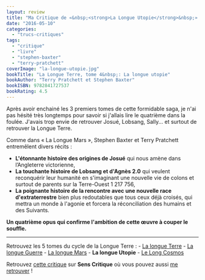 ```yaml
---
layout: review
title: "Ma Critique de «&nbsp;<strong>La Longue Utopie</strong>&nbsp;» de <em>Terry Pratchett</em> et <em>Stephen Baxter</em>"
date: "2016-05-10"
categories: 
  - "trucs-critiques"
tags: 
  - "critique"
  - "livre"
  - "stephen-baxter"
  - "terry-pratchett"
coverImage: "la-longue-utopie.jpg"
bookTitle: "La Longue Terre, tome 4&nbsp;: La longue utopie"
bookAuthor: "Terry Pratchett et Stephen Baxter"
bookISBN: 9782841727537  
bookRating: 4.5
---
```


Après avoir enchainé les 3 premiers tomes de cette formidable saga, je n'ai pas hésité très longtemps pour savoir si j'allais lire le quatrième dans la foulée. J'avais trop envie de retrouver Josué, Lobsang, Sally... et surtout de retrouver la Longue Terre.

Comme dans « La Longue Mars », Stephen Baxter et Terry Pratchett entremêlent divers récits :

- **L'étonnante histoire des origines de Josué** qui nous amène dans l’Angleterre victorienne,
- **La touchante histoire de Lobsang et d'Agnès 2.0** qui veulent reconquérir leur humanité en s'imaginant une nouvelle vie de colons et surtout de parents sur la Terre-Ouest 1 217 756,
- **La poignante histoire de la rencontre avec une nouvelle race d'extraterrestre** bien plus redoutables que tous ceux déjà croisés, qui mettra un monde à l'agonie et forcera la réconciliation des humains et des Suivants.

**Un quatrième opus qui confirme l'ambition de cette œuvre à couper le souffle.**

* * *

Retrouvez les 5 tomes du cycle de la Longue Terre : - [La longue Terre](/2016/04/ma-critique-de-la-longue-terre-de-terry-pratchett-et-stephen-baxter/) - [La longue Guerre](/2016/05/ma-critique-de-la-longue-guerre-de-terry-pratchett-et-stephen-baxter/) - [La longue Mars](/2016/05/ma-critique-de-la-longue-mars-de-terry-pratchett-et-stephen-baxter/) - **La longue Utopie** - [Le Long Cosmos](/2016/08/ma-critique-de-the-long-cosmos-de-terry-pratchett-et-stephen-baxter/)

Retrouvez [cette critique](http://www.senscritique.com/livre/La_longue_utopie/critique/93811313) sur **Sens Critique** où vous pouvez aussi [me retrouver](http://www.senscritique.com/Arnaud_Malon) !
